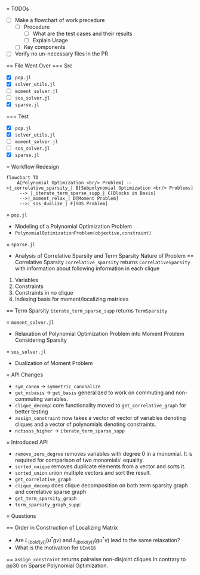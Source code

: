 = TODOs
- [ ] Make a flowchart of work precedure
    - [ ] Procedure
        - [ ] What are the test cases and their results
        - [ ] Explain Usage
    - [ ] Key components

- [ ] Verify no un-necessary files in the PR

== File Went Over
=== Src
- [x] `pop.jl`
- [x] `solver_utils.jl`
- [ ] `moment_solver.jl`
- [ ] `sos_solver.jl`
- [x] `sparse.jl`

=== Test
- [x] `pop.jl`
- [x] `solver_utils.jl`
- [ ] `moment_solver.jl`
- [ ] `sos_solver.jl`
- [x] `sparse.jl`

= Workflow Redesign

```mermaid
flowchart TD
    A[Polynomial Optimization <br/> Problem] -->|_correlative_sparsity_| B[Subpolynomial Optimization <br/> Problems]
     --> |_iterate_term_sparse_supp_| C[Blocks in Basis]
     -->|_moment_relax_| D[Moment Problem]
     -->|_sos_dualize_| F[SOS Problem]
```

= `pop.jl`
- Modeling of a Polynomial Optimization Problem
- `PolynomialOptimizationProblem(objective,constraint)`

= `sparse.jl`
- Analysis of Correlative Sparsity and Term Sparsity Nature of Problem
== Correlative Sparsity
`correlative_sparsity` returns `CorrelativeSparsity` with information about following information in each clique
1. Variables
2. Constraints
3. Constraints in no clique
4. Indexing basis for moment/localizing matrices

== Term Sparsity
`iterate_term_sparse_supp` returns `TermSparsity`

= `moment_solver.jl`
- Relaxation of Polynomial Optimization Problem into Moment Problem Considering Sparsity

= `sos_solver.jl`
- Dualization of Moment Problem

= API Changes
- `sym_canon` -> `symmetric_canonalize`
- `get_ncbasis` -> `get_basis` generalized to work on commuting and non-commuting variables.
- `clique_decomp`: core functionality moved to `get_correlative_graph` for better testing
- `assign_constraint` now takes a vector of vector of variables denoting cliques
and a vector of polynomials denoting constraints.
- `nctssos_higher` -> `iterate_term_sparse_supp`

= Introduced API
-  `remove_zero_degree` removes variables with degree $0$ in a monomial. It is
required for comparison of two monomials' equality.
- `sorted_unique` removes duplicate elements from a vector and sorts it.
- `sorted_union` union multiple vectors and sort the result.
- `get_correlative_graph`
- `clique_decomp` does clique decomposition on both term sparsity graph and correlative sparse graph
- `get_term_sparsity_graph`
- `term_sparsity_graph_supp`:

= Questions

== Order in Construction of Localizing Matrix
- Are $L_(bold(y)) (u^* g v)$ and $L_(bold(y)) (g u^* v)$ lead to the same relaxation?
- What is the motivation for `UInt16`

== `assign_constraint` returns pairwise non-disjoint cliques
In contrary to pp30 on Sparse Polynomial Optimization.
